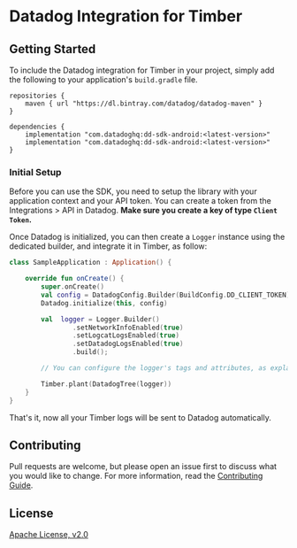# Datadog Integration for Timber

## Getting Started 

To include the Datadog integration for Timber in your project, simply add the
following to your application's `build.gradle` file.

```
repositories {
    maven { url "https://dl.bintray.com/datadog/datadog-maven" }
}

dependencies {
    implementation "com.datadoghq:dd-sdk-android:<latest-version>"
    implementation "com.datadoghq:dd-sdk-android:<latest-version>"
}
```

### Initial Setup

Before you can use the SDK, you need to setup the library with your application
context and your API token. You can create a token from the Integrations > API
in Datadog. **Make sure you create a key of type `Client Token`.**

Once Datadog is initialized, you can then create a `Logger` instance using the
dedicated builder, and integrate it in Timber, as follow: 

```kotlin
class SampleApplication : Application() {

    override fun onCreate() {
        super.onCreate()
        val config = DatadogConfig.Builder(BuildConfig.DD_CLIENT_TOKEN).build()
        Datadog.initialize(this, config)

        val  logger = Logger.Builder()
                .setNetworkInfoEnabled(true)
                .setLogcatLogsEnabled(true)
                .setDatadogLogsEnabled(true)
                .build();

        // You can configure the logger's tags and attributes, as explained in the  [Datadog Android log collection documentation](http://docs.datadoghq.com/logs/log_collection/android)

        Timber.plant(DatadogTree(logger))
    }
}
```

That's it, now all your Timber logs will be sent to Datadog automatically.

## Contributing

Pull requests are welcome, but please open an issue first to discuss what you
would like to change. For more information, read the 
[Contributing Guide](../CONTRIBUTING.md).

## License

[Apache License, v2.0](../LICENSE)
